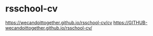 # rsschool-cv
https://wecandoittogether.github.io/rsschool-cv/cv
https://GITHUB-wecandoittogether.github.io/rsschool-cv/
